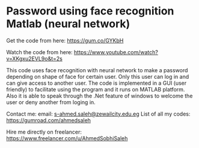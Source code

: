 # Password using face recognition Matlab (neural network)

 
Get the code from here: 
https://gum.co/GYKbH

Watch the code from here: 
https://www.youtube.com/watch?v=XKgxu2EVL9o&t=2s




This code uses face recognition with neural network to make a password depending on shape of face for certain user. Only this user can log in and can give access to another user.
The code is implemented in a GUI (user friendly) to facilitate using the program and it runs on MATLAB platform. Also it is able to speak through the .Net feature of windows to welcome the user or deny another from loging in.

Contact me: 
email: s-ahmed.saleh@zewailcity.edu.eg 
List of all my codes: https://gumroad.com/ahmedsaleh


Hire me directly on freelancer: 
https://www.freelancer.com/u/AhmedSobhiSaleh 

